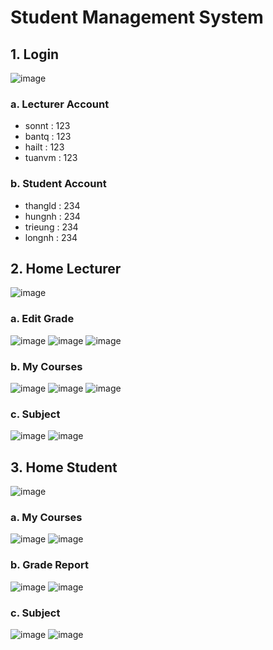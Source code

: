 # Student Management System



## 1. Login
![image](https://github.com/user-attachments/assets/1f3e710e-cb28-4709-98ab-4de2cda3c97e)

### a. Lecturer Account
  - sonnt : 123
  - bantq : 123
  - hailt : 123
  - tuanvm : 123

### b. Student Account
  - thangld : 234
  - hungnh : 234
  - trieung : 234
  - longnh : 234


## 2. Home Lecturer
![image](https://github.com/user-attachments/assets/b6185d2d-b14e-42ab-8d67-f5081e5455e4)

### a. Edit Grade
![image](https://github.com/user-attachments/assets/2b96b25f-1a0e-4680-bd1e-367dc2252917)
![image](https://github.com/user-attachments/assets/a5f2d59a-ed3f-4842-90bf-dd1c6c2dd7f0)
![image](https://github.com/user-attachments/assets/9c24f775-cbfc-47b4-9332-89c16ddae2a3)

### b. My Courses
![image](https://github.com/user-attachments/assets/51c2722f-1749-41d1-a3c9-e9206aed9413)
![image](https://github.com/user-attachments/assets/c77ad347-4e11-4a58-975b-c7803e9eee78)
![image](https://github.com/user-attachments/assets/3b91c7d9-ff9d-4523-9e52-0825553b49a4)

### c. Subject
![image](https://github.com/user-attachments/assets/b9531cd3-f242-47f1-9a1c-7345cb614b62)
![image](https://github.com/user-attachments/assets/43c0975c-c248-472b-be04-c191c57a009b)


## 3. Home Student
![image](https://github.com/user-attachments/assets/e360dc59-1264-4a33-9d2a-55bb8a92e403)

### a. My Courses
![image](https://github.com/user-attachments/assets/4e33cae4-d0ff-423b-89fa-815ed6542448)
![image](https://github.com/user-attachments/assets/58cf46cc-20cb-4640-be58-ee60be1bd1bc)

### b. Grade Report
![image](https://github.com/user-attachments/assets/4f50c3ba-25fa-406c-b2d3-42051e3c9cfa)
![image](https://github.com/user-attachments/assets/c55bebe8-f736-4b79-8c0e-dbf1aa35ebae)

### c. Subject
![image](https://github.com/user-attachments/assets/01ebf9dc-9f0c-49fd-8539-21b42286a9c6)
![image](https://github.com/user-attachments/assets/704556e7-c8f1-480c-aecb-0ff7b489c795)





